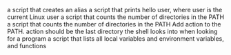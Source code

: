 a script that creates an alias
a script that prints hello user, where user is the current Linux user
a script that counts the number of directories in the PATH
a script that counts the number of directories in the PATH
Add action to the PATH. action should be the last directory the shell looks into when looking for a program
a script that lists all local variables and environment variables, and functions
